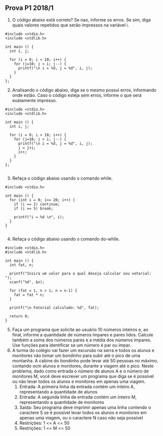 ## Prova P1 2018/1

1. O código abaixo está correto? Se nao, informe os erros. Se sim, diga quais valores repetidos que serão impressos na variável i.
```
#include <stdio.h>
<include <stdlib.h>

int main () {
  int i, j;

  for (i = 0; i < 10; i++) {
    for (j=10; j > i; j--) {
      printf("\n i = %d, j = %d", i, j);
    }
  }
};

```

2. Analisando o código abaixo, diga se o mesmo possui erros, informando onde estão. Caso o código esteja sem erros, informe o que será exatamente impresso.
```
#include <stdio.h>
<include <stdlib.h>

int main () {
  int i, j;

  for (i = 0; i < 10; i++) {
    for (j=10; j > i; j--) {
      printf("\n i = %d, j = %d", i, j);
      j = j+i;
      i++;
    }
  }
};


```

3. Refaça o código abaixo usando o comando while.
```
#include <stdio.h>

int main () {
  for (int i = 0; i<= 20; i++) {
    if (i == 2) continue;
    if (i == 5) break;

    printf("i = %d \n", i);
  }
}


```

4. Refaça o código abaixo usando o comando do-while.
```
#include <stdio.h>
#include <stdlib.h>

int main () {
  int fat, n;
  
  printf("Insira um valor para o qual deseja calcular seu vetorial: ");
  scanf("%d", &n);

  for (fat = 1, n > 1; n = n-1) {
    fat = fat * n;
  }

  printf("\n Fatorial calculado: %d", fat);

  return 0;
}

```

5. Faça um programa que solicite ao usuário 10 números inteiros e, ao final, informe  a quantidade de números ímpares e pares lidos. Calcule também a soma dos números pares e a média dos números ímpares. Use funções para identificar se um número é par ou ímpar.
6. A turma do colégio vai fazer um excursão na serra e todos os alunos e monitores vão tomar um bondinho para subir até o pico de uma montanha. A cabine do bondinho pode levar até 50 pessoas no máximo, contando ocm alunos e monitores, durante a viagem até o pico. Neste problema, dado como entrada o número de alunos A e o número de monitores M, você deve escrever um programa que diga se é possível ou não levar todos os alunos e monitores em apenas uma viagem.
   1. Entrada: A primeira linha da entrada contém um inteiro A, representando a quantidade de alunos
   2. Entrada: A segunda linha da entrada contém um inteiro M, representando a quantidade de monitores
   3. Saída: Seu programa deve imprimir apenas uma linha contendo o caractere S se é possível levar todos os alunos e monitores em apenas uma viagem, ou o caractere N caso não seja possível
   4. Restrições: 1 <= A <= 50
   5. Restrições: 1 <= M <= 50
